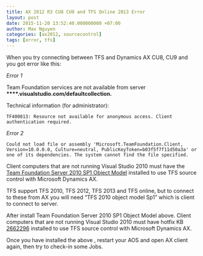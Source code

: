 ```yaml
---
title: AX 2012 R3 CU8 CU9 and TFS Online 2013 Error
layout: post
date: 2015-11-20 13:52:40.000000000 +07:00
author: Max Nguyen
categories: [ax2012, sourcecontrol]
tags: [error, tfs]
---
```


When you try connecting between TFS and Dynamics AX CU8, CU9 and you got error like this:


_Error 1_


Team Foundation services are not available from server  __****.visualstudio.com/defaultcollection.__


Technical information (for administrator):


 `TF400813: Resource not available for anonymous access. Client authentication required.`
 
 

_Error 2_

`Could not load file or assembly 'Microsoft.TeamFoundation.Client, Version=10.0.0.0, Culture=neutral, PublicKeyToken=b03f5f7f11d50a3a' or one of its dependencies. The system cannot find the file specified.`


Client computers that are not running Visual Studio 2010 must have the [Team Foundation Server 2010 SP1 Object Model](https://visualstudiogallery.msdn.microsoft.com/a37e19fb-3052-4fc9-bef7-4a4682069a75) installed to use TFS source control with Microsoft Dynamics AX.


TFS support TFS 2010, TFS 2012, TFS 2013 and TFS online, but to connect to these from AX you will need “TFS 2010 object model Sp1” which is client to connect to server.

After install Team Foundation Server 2010 SP1 Object Model above. Client computers that are not running Visual Studio 2010 must have hotfix KB [2662296](http://support.microsoft.com/kb/2662296) installed to use TFS source control with Microsoft Dynamics AX.

Once you have installed the above , restart your AOS and open AX client again, then try to check-in some Jobs.